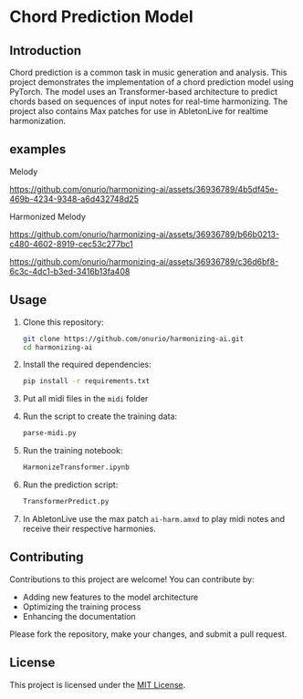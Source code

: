 # Chord Prediction Model

## Introduction

Chord prediction is a common task in music generation and analysis. This project demonstrates the implementation of a chord prediction model using PyTorch. The model uses an Transformer-based architecture to predict chords based on sequences of input notes for real-time harmonizing. The project also contains Max patches for use in AbletonLive for realtime harmonization.

## examples

Melody

https://github.com/onurio/harmonizing-ai/assets/36936789/4b5df45e-469b-4234-9348-a6d432748d25

Harmonized Melody



https://github.com/onurio/harmonizing-ai/assets/36936789/b66b0213-c480-4602-8919-cec53c277bc1



https://github.com/onurio/harmonizing-ai/assets/36936789/c36d6bf8-6c3c-4dc1-b3ed-3416b13fa408



## Usage

1. Clone this repository:

   ```bash
   git clone https://github.com/onurio/harmonizing-ai.git
   cd harmonizing-ai
   ```

2. Install the required dependencies:

   ```bash
   pip install -r requirements.txt
   ```

3. Put all midi files in the `midi` folder

5. Run the script to create the training data:

   ```bash
   parse-midi.py
   ```

5. Run the training notebook:

   ```bash
   HarmonizeTransformer.ipynb
   ```

6. Run the prediction script:

   ```bash
   TransformerPredict.py
   ```

7. In AbletonLive use the max patch `ai-harm.amxd` to play midi notes and receive their respective harmonies.

## Contributing

Contributions to this project are welcome! You can contribute by:

- Adding new features to the model architecture
- Optimizing the training process
- Enhancing the documentation

Please fork the repository, make your changes, and submit a pull request.

## License

This project is licensed under the [MIT License](LICENSE).
